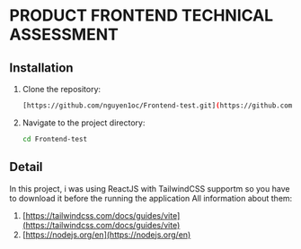 # PRODUCT FRONTEND TECHNICAL ASSESSMENT
## Installation
1. Clone the repository:
   ```bash
   [https://github.com/nguyen1oc/Frontend-test.git](https://github.com/nguyen1oc/Frontend-test)
2. Navigate to the project directory:
   ```bash
   cd Frontend-test
## Detail
In this project, i was using ReactJS with TailwindCSS supportm so you have to download it before the running the application
All information about them:
1. [https://tailwindcss.com/docs/guides/vite](https://tailwindcss.com/docs/guides/vite)
2. [https://nodejs.org/en](https://nodejs.org/en)
